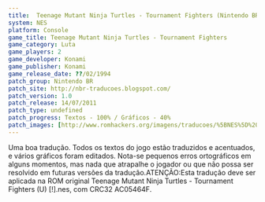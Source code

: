 ```yaml
---
title:  Teenage Mutant Ninja Turtles - Tournament Fighters (Nintendo BR)
system: NES
platform: Console
game_title: Teenage Mutant Ninja Turtles - Tournament Fighters
game_category: Luta
game_players: 2
game_developer: Konami
game_publisher: Konami
game_release_date: ??/02/1994
patch_group: Nintendo BR
patch_site: http://nbr-traducoes.blogspot.com/
patch_version: 1.0
patch_release: 14/07/2011
patch_type: undefined
patch_progress: Textos - 100% / Gráficos - 40%
patch_images: [http://www.romhackers.org/imagens/traducoes/%5BNES%5D%20Teenage%20Mutant%20Ninja%20Turtles%20-%20Tournament%20Fighters%20-%20Nintendo%20BR%20-%201.png,http://www.romhackers.org/imagens/traducoes/%5BNES%5D%20Teenage%20Mutant%20Ninja%20Turtles%20-%20Tournament%20Fighters%20-%20Nintendo%20BR%20-%202.png,http://www.romhackers.org/imagens/traducoes/%5BNES%5D%20Teenage%20Mutant%20Ninja%20Turtles%20-%20Tournament%20Fighters%20-%20Nintendo%20BR%20-%203.png]
---
```

Uma boa tradução. Todos os textos do jogo estão traduzidos e acentuados, e vários gráficos foram editados. Nota-se pequenos erros ortográficos em alguns momentos, mas nada que atrapalhe o jogador ou que não possa ser resolvido em futuras versões da tradução.ATENÇÃO:Esta tradução deve ser aplicada na ROM original Teenage Mutant Ninja Turtles - Tournament Fighters (U) [!].nes, com CRC32 AC05464F.